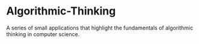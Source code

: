 # Algorithmic-Thinking
A series of small applications that highlight the fundamentals of algorithmic thinking in computer science.

